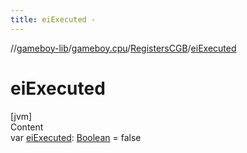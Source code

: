 ```yaml
---
title: eiExecuted -
---
```

//[gameboy-lib](../../index.md)/[gameboy.cpu](../index.md)/[RegistersCGB](index.md)/[eiExecuted](ei-executed.md)



# eiExecuted  
[jvm]  
Content  
var [eiExecuted](ei-executed.md): [Boolean](https://kotlinlang.org/api/latest/jvm/stdlib/kotlin/-boolean/index.html) = false  



